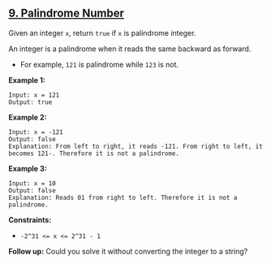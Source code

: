 ## [9. Palindrome Number](https://leetcode.com/problems/palindrome-number/)

Given an integer `x`, return `true` if `x` is palindrome integer.

An integer is a palindrome when it reads the same backward as forward.

-   For example, `121` is palindrome while `123` is not.

**Example 1:**

```
Input: x = 121
Output: true
```

**Example 2:**

```
Input: x = -121
Output: false
Explanation: From left to right, it reads -121. From right to left, it becomes 121-. Therefore it is not a palindrome.
```

**Example 3:**

```
Input: x = 10
Output: false
Explanation: Reads 01 from right to left. Therefore it is not a palindrome.
```

**Constraints:**

-   `-2^31 <= x <= 2^31 - 1`

**Follow up:** Could you solve it without converting the integer to a string?
